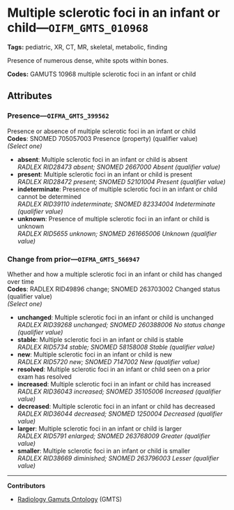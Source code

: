 # Multiple sclerotic foci in an infant or child—`OIFM_GMTS_010968`

**Tags:** pediatric, XR, CT, MR, skeletal, metabolic, finding

Presence of numerous dense, white spots within bones.

**Codes:** GAMUTS 10968 multiple sclerotic foci in an infant or child

## Attributes

### Presence—`OIFMA_GMTS_399562`

Presence or absence of multiple sclerotic foci in an infant or child  
**Codes**: SNOMED 705057003 Presence (property) (qualifier value)  
*(Select one)*

- **absent**: Multiple sclerotic foci in an infant or child is absent  
_RADLEX RID28473 absent; SNOMED 2667000 Absent (qualifier value)_
- **present**: Multiple sclerotic foci in an infant or child is present  
_RADLEX RID28472 present; SNOMED 52101004 Present (qualifier value)_
- **indeterminate**: Presence of multiple sclerotic foci in an infant or child cannot be determined  
_RADLEX RID39110 indeterminate; SNOMED 82334004 Indeterminate (qualifier value)_
- **unknown**: Presence of multiple sclerotic foci in an infant or child is unknown  
_RADLEX RID5655 unknown; SNOMED 261665006 Unknown (qualifier value)_

### Change from prior—`OIFMA_GMTS_566947`

Whether and how a multiple sclerotic foci in an infant or child has changed over time  
**Codes**: RADLEX RID49896 change; SNOMED 263703002 Changed status (qualifier value)  
*(Select one)*

- **unchanged**: Multiple sclerotic foci in an infant or child is unchanged  
_RADLEX RID39268 unchanged; SNOMED 260388006 No status change (qualifier value)_
- **stable**: Multiple sclerotic foci in an infant or child is stable  
_RADLEX RID5734 stable; SNOMED 58158008 Stable (qualifier value)_
- **new**: Multiple sclerotic foci in an infant or child is new  
_RADLEX RID5720 new; SNOMED 7147002 New (qualifier value)_
- **resolved**: Multiple sclerotic foci in an infant or child seen on a prior exam has resolved  
- **increased**: Multiple sclerotic foci in an infant or child has increased  
_RADLEX RID36043 increased; SNOMED 35105006 Increased (qualifier value)_
- **decreased**: Multiple sclerotic foci in an infant or child has decreased  
_RADLEX RID36044 decreased; SNOMED 1250004 Decreased (qualifier value)_
- **larger**: Multiple sclerotic foci in an infant or child is larger  
_RADLEX RID5791 enlarged; SNOMED 263768009 Greater (qualifier value)_
- **smaller**: Multiple sclerotic foci in an infant or child is smaller  
_RADLEX RID38669 diminished; SNOMED 263796003 Lesser (qualifier value)_

---

**Contributors**

- [Radiology Gamuts Ontology](https://gamuts.net/) (GMTS)